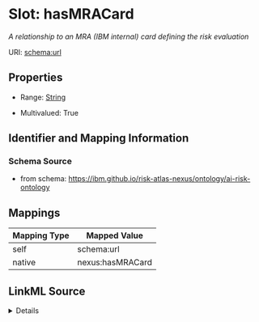 

# Slot: hasMRACard


_A relationship to an MRA (IBM internal) card defining the risk evaluation_





URI: [schema:url](http://schema.org/url)



<!-- no inheritance hierarchy -->








## Properties

* Range: [String](String.md)

* Multivalued: True





## Identifier and Mapping Information







### Schema Source


* from schema: https://ibm.github.io/risk-atlas-nexus/ontology/ai-risk-ontology




## Mappings

| Mapping Type | Mapped Value |
| ---  | ---  |
| self | schema:url |
| native | nexus:hasMRACard |




## LinkML Source

<details>
```yaml
name: hasMRACard
description: A relationship to an MRA (IBM internal) card defining the risk evaluation
from_schema: https://ibm.github.io/risk-atlas-nexus/ontology/ai-risk-ontology
rank: 1000
slot_uri: schema:url
alias: hasMRACard
range: string
multivalued: true
inlined: false

```
</details>